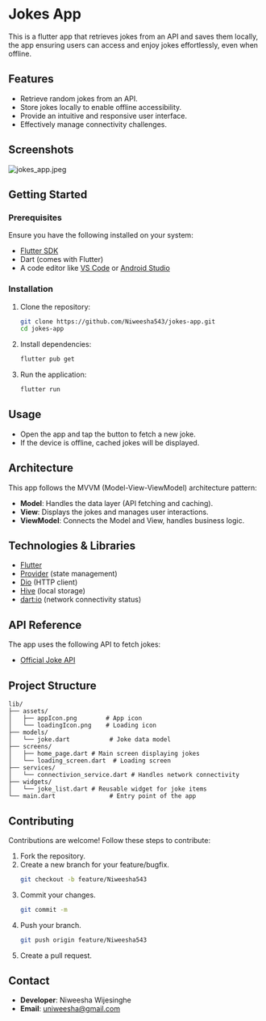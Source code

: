 # Jokes App

This is a flutter app that retrieves jokes from an API and saves them locally, the app ensuring users can access and enjoy jokes effortlessly, even when offline.

## Features

- Retrieve random jokes from an API.
- Store jokes locally to enable offline accessibility.
- Provide an intuitive and responsive user interface.
- Effectively manage connectivity challenges.

## Screenshots

![jokes_app.jpeg](..%2F..%2FUsers%2Fspyna%2FDownloads%2Fjokes_app.jpeg)

## Getting Started

### Prerequisites

Ensure you have the following installed on your system:

- [Flutter SDK](https://docs.flutter.dev/get-started/install)
- Dart (comes with Flutter)
- A code editor like [VS Code](https://code.visualstudio.com/) or [Android Studio](https://developer.android.com/studio)

### Installation

1. Clone the repository:

   ```bash
   git clone https://github.com/Niweesha543/jokes-app.git
   cd jokes-app
   ```

2. Install dependencies:

   ```bash
   flutter pub get
   ```

3. Run the application:

   ```bash
   flutter run
   ```

## Usage

- Open the app and tap the button to fetch a new joke.
- If the device is offline, cached jokes will be displayed.

## Architecture

This app follows the MVVM (Model-View-ViewModel) architecture pattern:

- **Model**: Handles the data layer (API fetching and caching).
- **View**: Displays the jokes and manages user interactions.
- **ViewModel**: Connects the Model and View, handles business logic.

## Technologies & Libraries

- [Flutter](https://flutter.dev/)
- [Provider](https://pub.dev/packages/provider) (state management)
- [Dio](https://pub.dev/packages/dio) (HTTP client)
- [Hive](https://pub.dev/packages/hive) (local storage)
- [dart:io](https://dart.dev/guides/libraries/library-tour#dartio) (network connectivity status)

## API Reference

The app uses the following API to fetch jokes:

- [Official Joke API](https://v2.jokeapi.dev/joke/Any?amount=10)

## Project Structure

```plaintext
lib/
├── assets/
│   ├── appIcon.png        # App icon
│   └── loadingIcon.png    # Loading icon
├── models/
│   └── joke.dart           # Joke data model
├── screens/
│   ├── home_page.dart # Main screen displaying jokes
│   └── loading_screen.dart  # Loading screen
├── services/
│   └── connectivion_service.dart # Handles network connectivity
├── widgets/
│   └── joke_list.dart # Reusable widget for joke items
└── main.dart               # Entry point of the app
```

## Contributing

Contributions are welcome! Follow these steps to contribute:

1. Fork the repository.
2. Create a new branch for your feature/bugfix.
   ```bash
   git checkout -b feature/Niweesha543

   ```
3. Commit your changes.
   ```bash
   git commit -m 
   ```
4. Push your branch.
   ```bash
   git push origin feature/Niweesha543

   ```
5. Create a pull request.

## Contact

- **Developer**: Niweesha Wijesinghe
- **Email**: uniweesha@gmail.com

